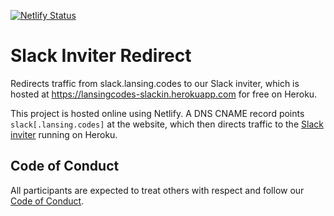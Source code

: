 [![Netlify Status](https://api.netlify.com/api/v1/badges/29f7a1d9-c50f-42c7-a944-9524934bcd87/deploy-status)](https://app.netlify.com/sites/lansingcodes-slackin-redirect/deploys)

# Slack Inviter Redirect

Redirects traffic from slack.lansing.codes to our Slack inviter, which is
hosted at https://lansingcodes-slackin.herokuapp.com for free on Heroku.

This project is hosted online using Netlify. A DNS CNAME record points
`slack[.lansing.codes]` at the website, which then directs traffic to the
[Slack inviter](https://github.com/rauchg/slackin) running on Heroku.

## Code of Conduct
All participants are expected to treat others with respect and follow our [Code of Conduct](https://www.lansing.codes/code-of-conduct/).